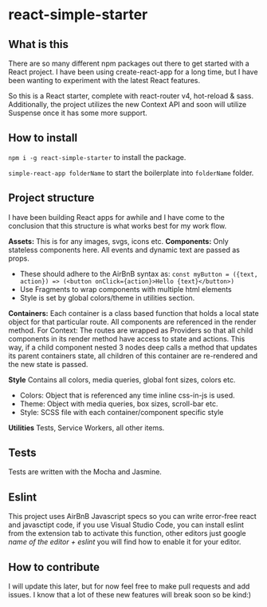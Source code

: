 # react-simple-starter

## What is this

There are so many different npm packages out there to get started with a React project. I have been using create-react-app for a long time, but I have been wanting to experiment with the latest React features.

So this is a React starter, complete with react-router v4, hot-reload &amp; sass.
Additionally, the project utilizes the new Context API and soon will utilize Suspense once it has some more support.

## How to install

`npm i -g react-simple-starter` to install the package.

`simple-react-app folderName` to start the boilerplate into `folderName` folder.

## Project structure

I have been building React apps for awhile and I have come to the conclusion that this structure is what works best for my work flow. 

**Assets:** This is for any images, svgs, icons etc.
**Components:** Only stateless components here. All events and dynamic text are passed as props.

* These should adhere to the AirBnB syntax as:
    `const myButton = ({text, action}) => (<button onClick={action}>Hello {text}</button>)`
* Use Fragments to wrap components with multiple html elements
* Style is set by global colors/theme in utilities section.

**Containers:** Each container is a class based function that holds a local state object for that particular route. All components are referenced in the render method.
For Context: The routes are wrapped as Providers so that all child components in its render method have access to state and actions. This way, if a child component nested 3 nodes deep calls a method that updates its parent containers state, all children of this container are re-rendered and the new state is passed.

**Style** Contains all colors, media queries, global font sizes, colors etc.

* Colors: Object that is referenced any time inline css-in-js is used.
* Theme: Object with media queries, box sizes, scroll-bar etc.
* Style: SCSS file with each container/component specific style

**Utilities** Tests, Service Workers, all other items.

## Tests

Tests are written with the Mocha and Jasmine.

## Eslint

This project uses AirBnB Javascript specs so you can write error-free react and javasctipt code, if you use Visual Studio Code, you can install eslint from the extension tab to activate this function, other editors just google _name of the editor + eslint_ you will find how to enable it for your editor.

## How to contribute

I will update this later, but for now feel free to make pull requests and add issues. I know that a lot of these new features will break soon so be kind:)
